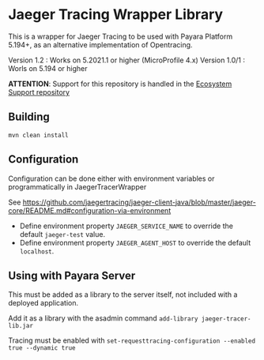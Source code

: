 # Jaeger Tracing Wrapper Library

This is a wrapper for Jaeger Tracing to be used with Payara Platform 5.194+, as an alternative implementation of Opentracing.

Version 1.2 : Works on 5.2021.1 or higher (MicroProfile 4.x)
Version 1.0/1 : Worls on 5.194 or higher

**ATTENTION**: Support for this repository is handled in the [Ecosystem Support repository](https://github.com/payara/ecosystem-support)

## Building

`mvn clean install`

## Configuration

Configuration can be done either with environment variables or programmatically in JaegerTracerWrapper

See https://github.com/jaegertracing/jaeger-client-java/blob/master/jaeger-core/README.md#configuration-via-environment 

- Define environment property `JAEGER_SERVICE_NAME` to override the default `jaeger-test` value.
- Define environment property `JAEGER_AGENT_HOST` to override the default `localhost`.
 
## Using with Payara Server

This must be added as a library to the server itself, not included with a deployed application.

Add it as a library with the asadmin command `add-library jaeger-tracer-lib.jar`

Tracing must be enabled with `set-requesttracing-configuration --enabled true --dynamic true`
